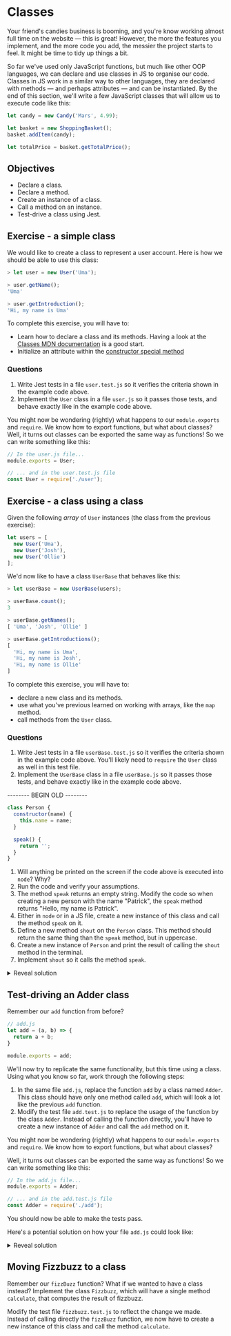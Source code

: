 # Classes

Your friend's candies business is booming, and you're know working almost full time on the website — this is great! However, the more the features you implement, and the more code you add, the messier the project starts to feel. It might be time to tidy up things a bit.

So far we've used only JavaScript functions, but much like other OOP languages, we can declare and use classes in JS to organise our code. Classes in JS work in a similar way to other languages, they are declared with methods — and perhaps attributes — and can be instantiated. By the end of this section, we'll write a few JavaScript classes that will allow us to execute code like this: 

```javascript
let candy = new Candy('Mars', 4.99);

let basket = new ShoppingBasket();
basket.addItem(candy);

let totalPrice = basket.getTotalPrice();
```

## Objectives

 * Declare a class.
 * Declare a method.
 * Create an instance of a class.
 * Call a method on an instance.
 * Test-drive a class using Jest.

## Exercise - a simple class

We would like to create a class to represent a user account. Here is how we should be able to use this class:

```javascript
> let user = new User('Uma');

> user.getName(); 
'Uma'

> user.getIntroduction();
'Hi, my name is Uma'
```

To complete this exercise, you will have to:
 * Learn how to declare a class and its methods. Having a look at the [Classes MDN documentation](https://developer.mozilla.org/en-US/docs/Web/JavaScript/Reference/Classes#class_declarations) is a good start.
 * Initialize an attribute within the [constructor special method](https://developer.mozilla.org/en-US/docs/Web/JavaScript/Reference/Classes/constructor)

### Questions

1. Write Jest tests in a file `user.test.js` so it verifies the criteria shown in the example code above.
2. Implement the `User` class in a file `user.js` so it passes those tests, and behave exactly like in the example code above.

You might now be wondering (rightly) what happens to our `module.exports` and `require`. We know how to export functions, but what about classes?  Well, it turns out classes can be exported the same way as functions! So we can write something like this:

```javascript
// In the user.js file...
module.exports = User;
```

```javascript
// ... and in the user.test.js file
const User = require('./user');
```

## Exercise - a class using a class

Given the following *array* of `User` instances (the class from the previous exercise):

```javascript
let users = [
  new User('Uma'),
  new User('Josh'),
  new User('Ollie')
];
```

We'd now like to have a class `UserBase` that behaves like this:

```javascript
> let userBase = new UserBase(users);

> userBase.count();
3

> userBase.getNames();
[ 'Uma', 'Josh', 'Ollie' ]

> userBase.getIntroductions();
[
  'Hi, my name is Uma',
  'Hi, my name is Josh',
  'Hi, my name is Ollie'
]
```

To complete this exercise, you will have to:
 * declare a new class and its methods.
 * use what you've previous learned on working with arrays, like the `map` method.
 * call methods from the `User` class.

### Questions

1. Write Jest tests in a file `userBase.test.js` so it verifies the criteria shown in the example code above. You'll likely need to `require` the `User` class as well in this test file.
2. Implement the `UserBase` class in a file `userBase.js` so it passes those tests, and behave exactly like in the example code above.










-------- BEGIN OLD --------

```javascript
class Person {
  constructor(name) {
    this.name = name;
  }

  speak() {
    return '';
  }
}

```
1. Will anything be printed on the screen if the code above is executed into `node`? Why?
2. Run the code and verify your assumptions.
3. The method `speak` returns an empty string. Modify the code so when creating a new person with the name "Patrick", the `speak` method returns "Hello, my name is Patrick".
4. Either in `node` or in a JS file, create a new instance of this class and call the method `speak` on it. 
5. Define a new method `shout` on the `Person` class. This method should return the same thing than the `speak` method, but in uppercase.
6. Create a new instance of `Person` and print the result of calling the `shout` method in the terminal.
7. Implement `shout` so it calls the method `speak`.

<details>
<summary>Reveal solution</summary>

```javascript
class Person {
  constructor(name) {
    this.name = name;
  }

  speak() {
    return 'Hello, my name is ' + this.name;
  }

  shout() {
    return this.speak().toUpperCase();
  }
}
```

</details>

## Test-driving an Adder class

Remember our `add` function from before?

```javascript
// add.js
let add = (a, b) => {
  return a + b;
}

module.exports = add;
```

We'll now try to replicate the same functionality, but this time using a class. Using what you know so far, work through the following steps:

1. In the same file `add.js`, replace the function `add` by a class named `Adder`. This class should have only one method called `add`, which will look a lot like the previous `add` function.
2. Modify the test file `add.test.js` to replace the usage of the function by the class `Adder`. Instead of calling the function directly, you'll have to create a new instance of `Adder` and call the `add` method on it.

You might now be wondering (rightly) what happens to our `module.exports` and `require`. We know how to export functions, but what about classes? 

Well, it turns out classes can be exported the same way as functions! So we can write something like this:

```javascript
// In the add.js file...
module.exports = Adder;
```

```javascript
// ... and in the add.test.js file
const Adder = require('./add');
```

You should now be able to make the tests pass.

Here's a potential solution on how your file `add.js` could look like:

<details>
<summary>Reveal solution</summary>

```javascript
// add.js

class Adder {
  add(a, b) {
    return a + b;
  }
}

module.exports = Adder;
```

```javascript
// add.test.js

const Adder = require('./add');

describe('Adder', () => {
  it('should add 2 and 2', () => {
    let adder = new Adder();
    expect(adder.add(2, 2)).toEqual(2);
  });
});
```

</details>

## Moving Fizzbuzz to a class

Remember our `fizzBuzz` function? What if we wanted to have a class instead? Implement the class `Fizzbuzz`, which will have a single method `calculate`, that computes the result of fizzbuzz.

Modify the test file `fizzbuzz.test.js` to reflect the change we made. Instead of calling directly the `fizzBuzz` function, we now have to create a new instance of this class and call the method `calculate`.